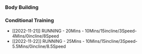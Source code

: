 ### Body Building


### Conditional Training
- [[2022-11-21]] RUNNING - 20Mins - 10Mins/15incline/3Speed-4Mins/0incline/8Speed
- [[2022-11-22]] RUNNING - 25Mins - 10Mins/15incline/3Speed-5.5Mins/0incline/8.5Speed
